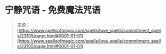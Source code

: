 <!--yml

category: 未分类

date: 2024-06-12 19:08:02

-->

# 宁静咒语 - 免费魔法咒语

> 来源：[https://www.spellsofmagic.com/spells/love_spells/commitment_spells/23105/page.html#0001-01-01](https://www.spellsofmagic.com/spells/love_spells/commitment_spells/23105/page.html#0001-01-01)

